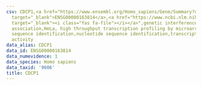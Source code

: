 ```yaml
---
csv: CDCP1,<a href="https://www.ensembl.org/Homo_sapiens/Gene/Summary?db=core;g=ENSG00000163814"
  target="_blank">ENSG00000163814</a>,<a href="https://www.ncbi.nlm.nih.gov/pubmed/17216044"
  target="_blank"><i class="fas fa-file"></i></a>",genetic interference,functional
  association,HeLa, high throughput transcription profiling by microarray,nucleotide
  sequence identification,nucleotide sequence identification,transcriptional regulation,up-regulates
  activity
data_alias: CDCP1
data_id: ENSG00000163814
data_numevidence: 1
data_species: Homo sapiens
data_taxid: '9606'
title: CDCP1
---
```

